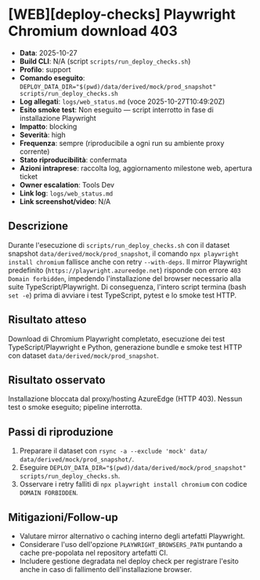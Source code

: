 # [WEB][deploy-checks] Playwright Chromium download 403

- **Data**: 2025-10-27
- **Build CLI**: N/A (script `scripts/run_deploy_checks.sh`)
- **Profilo**: support
- **Comando eseguito**: `DEPLOY_DATA_DIR="$(pwd)/data/derived/mock/prod_snapshot" scripts/run_deploy_checks.sh`
- **Log allegati**: `logs/web_status.md` (voce 2025-10-27T10:49:20Z)
- **Esito smoke test**: Non eseguito — script interrotto in fase di installazione Playwright
- **Impatto**: blocking
- **Severità**: high
- **Frequenza**: sempre (riproducibile a ogni run su ambiente proxy corrente)
- **Stato riproducibilità**: confermata
- **Azioni intraprese**: raccolta log, aggiornamento milestone web, apertura ticket
- **Owner escalation**: Tools Dev
- **Link log**: `logs/web_status.md`
- **Link screenshot/video**: N/A

## Descrizione

Durante l'esecuzione di `scripts/run_deploy_checks.sh` con il dataset snapshot `data/derived/mock/prod_snapshot`, il comando `npx playwright install chromium` fallisce anche con retry `--with-deps`.
Il mirror Playwright predefinito (`https://playwright.azureedge.net`) risponde con errore `403 Domain forbidden`, impedendo l'installazione del browser necessario alla suite TypeScript/Playwright. Di conseguenza, l'intero script termina (bash `set -e`) prima di avviare i test TypeScript, pytest e lo smoke test HTTP.

## Risultato atteso

Download di Chromium Playwright completato, esecuzione dei test TypeScript/Playwright e Python, generazione bundle e smoke test HTTP con dataset `data/derived/mock/prod_snapshot`.

## Risultato osservato

Installazione bloccata dal proxy/hosting AzureEdge (HTTP 403). Nessun test o smoke eseguito; pipeline interrotta.

## Passi di riproduzione

1. Preparare il dataset con `rsync -a --exclude 'mock' data/ data/derived/mock/prod_snapshot/`.
2. Eseguire `DEPLOY_DATA_DIR="$(pwd)/data/derived/mock/prod_snapshot" scripts/run_deploy_checks.sh`.
3. Osservare i retry falliti di `npx playwright install chromium` con codice `DOMAIN FORBIDDEN`.

## Mitigazioni/Follow-up

- Valutare mirror alternativo o caching interno degli artefatti Playwright.
- Considerare l'uso dell'opzione `PLAYWRIGHT_BROWSERS_PATH` puntando a cache pre-popolata nel repository artefatti CI.
- Includere gestione degradata nel deploy check per registrare l'esito anche in caso di fallimento dell'installazione browser.
